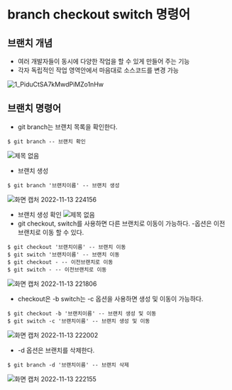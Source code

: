 # branch checkout switch 명령어
## 브랜치 개념
- 여러 개발자들이 동시에 다양한 작업을 할 수 있게 만들어 주는 기능
- 각자 독립적인 작업 영역안에서 마음대로 소스코드를 변경 가능
 
![1_PiduCtSA7kMwdPiMZo1nHw](https://user-images.githubusercontent.com/105197524/201524623-5006b04a-5d26-4100-b597-b36cb0e76441.jpg)

## 브랜치 명령어
- git branch는 브랜치 목록을 확인한다.
```
$ git branch -- 브랜치 확인
```
![제목 없음](https://user-images.githubusercontent.com/105197524/201523476-66a2a5ee-c3ab-4d2c-8bc5-63cdfd2024fd.png)
- 브랜치 생성
```
$ git branch '브랜치이름' -- 브랜치 생성
```
![화면 캡처 2022-11-13 224156](https://user-images.githubusercontent.com/105197524/201524835-5f6675e3-e13c-4c9d-989f-96a35de2930b.png)
- 브랜치 생성 확인
![제목 없음](https://user-images.githubusercontent.com/105197524/201523584-61f1f58f-e7b0-45ad-880d-2d8f1a8b2b91.png)
- git checkout, switch를 사용하면 다른 브랜치로 이동이 가능하다. -옵션은 이전 브랜치로 이동 할 수 있다.
```
$ git checkout '브랜치이름' -- 브랜치 이동
$ git switch '브랜치이름' -- 브랜치 이동
$ git checkout - -- 이전브랜치로 이동
$ git switch - -- 이전브랜치로 이동
```
![화면 캡처 2022-11-13 221806](https://user-images.githubusercontent.com/105197524/201523744-5894456a-2509-4852-ba8e-e4aa8b667290.png)
- checkout은 -b switch는 -c 옵션을 사용하면 생성 및 이동이 가능하다.
```
$ git checkout -b '브랜치이름' -- 브랜치 생성 및 이동
$ git switch -c '브랜치이름' -- 브랜치 생성 및 이동
```
![화면 캡처 2022-11-13 222002](https://user-images.githubusercontent.com/105197524/201523796-507e4bb4-9e5a-4fa3-b9da-22a5293aa8af.png)
- -d 옵션은 브랜치를 삭제한다.
```
$ git branch -d '브랜치이름' -- 브랜치 삭제
```
![화면 캡처 2022-11-13 222155](https://user-images.githubusercontent.com/105197524/201523878-21cf4921-ba8f-4509-8b13-4be55fb4cd88.png)
